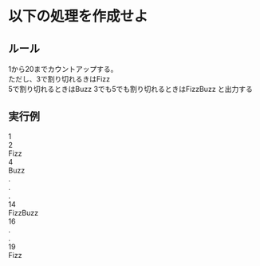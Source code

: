 # 以下の処理を作成せよ

## ルール
1から20までカウントアップする。  
ただし、3で割り切れるきはFizz  
5で割り切れるときはBuzz
3でも5でも割り切れるときはFizzBuzz
と出力する



## 実行例
1  
2  
Fizz  
4  
Buzz  
.  
.  
.  
14  
FizzBuzz  
16  
.  
.  
19  
Fizz  
